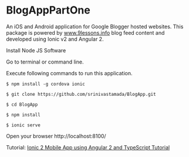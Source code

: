 # BlogAppPartOne

An iOS and Android application for Google Blogger hosted websites. This package is powered by www.9lessons.info blog feed content and developed using Ionic v2 and Angular 2.   

Install Node JS Software

Go to terminal or command line.

Execute following commands to run this application.

```
$ npm install -g cordova ionic

$ git clone https://github.com/srinivastamada/BlogApp.git

$ cd BlogApp

$ npm install

$ ionic serve

```

Open your browser http://localhost:8100/

Tutorial: <a href="http://www.9lessons.info/2017/01/ionic-2-mobile-app-using-angular-2-and.html">Ionic 2 Mobile App using Angular 2 and TypeScript Tutorial</a>

